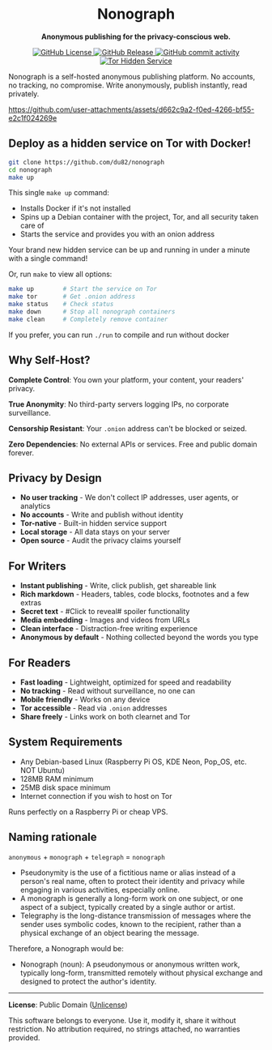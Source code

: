 <h1 align="center">Nonograph</h1>

<p align="center"><b>Anonymous publishing for the privacy-conscious web.</b></p>
<div align="center">
  <a href="https://unlicense.org">
    <img alt="GitHub License" src="https://img.shields.io/github/license/du82/nonograph">
  </a>
  <a href="https://github.com/du82/nonograph/releases/latest">
    <img alt="GitHub Release" src="https://img.shields.io/github/v/release/du82/nonograph">
  </a>
  <a href="https://github.com/du82/nonograph/commits/main/">
    <img alt="GitHub commit activity" src="https://img.shields.io/github/commit-activity/w/du82/nonograph">
  </a>
  <a href="http://5mq3db45agipsceghnpx3iumlctya3absmp4sgnitqcmrmhaqhbbjcid.onion/">
    <img src="https://img.shields.io/badge/Tor-Hidden%20Service-7d4698?style=flat&logo=torproject&logoColor=white" alt="Tor Hidden Service">
  </a>
</div>

Nonograph is a self-hosted anonymous publishing platform. No accounts, no tracking, no compromise. Write anonymously, publish instantly, read privately.

https://github.com/user-attachments/assets/d662c9a2-f0ed-4266-bf55-e2c1f024269e

## Deploy as a hidden service on Tor with Docker!

```bash
git clone https://github.com/du82/nonograph
cd nonograph
make up
```

This single `make up` command:
- Installs Docker if it's not installed
- Spins up a Debian container with the project, Tor, and all security taken care of
- Starts the service and provides you with an onion address

Your brand new hidden service can be up and running in under a minute with a single command!

Or, run `make` to view all options:

```bash
make up        # Start the service on Tor
make tor       # Get .onion address
make status    # Check status
make down      # Stop all nonograph containers
make clean     # Completely remove container
```

If you prefer, you can run `./run` to compile and run without docker

## Why Self-Host?

**Complete Control**: You own your platform, your content, your readers' privacy.

**True Anonymity**: No third-party servers logging IPs, no corporate surveillance.

**Censorship Resistant**: Your `.onion` address can't be blocked or seized.

**Zero Dependencies**: No external APIs or services. Free and public domain forever.

## Privacy by Design

- **No user tracking** - We don't collect IP addresses, user agents, or analytics
- **No accounts** - Write and publish without identity
- **Tor-native** - Built-in hidden service support
- **Local storage** - All data stays on your server
- **Open source** - Audit the privacy claims yourself

## For Writers

- **Instant publishing** - Write, click publish, get shareable link
- **Rich markdown** - Headers, tables, code blocks, footnotes and a few extras
- **Secret text** - #Click to reveal# spoiler functionality
- **Media embedding** - Images and videos from URLs
- **Clean interface** - Distraction-free writing experience
- **Anonymous by default** - Nothing collected beyond the words you type

## For Readers

- **Fast loading** - Lightweight, optimized for speed and readability
- **No tracking** - Read without surveillance, no one can
- **Mobile friendly** - Works on any device
- **Tor accessible** - Read via `.onion` addresses
- **Share freely** - Links work on both clearnet and Tor

## System Requirements

- Any Debian-based Linux (Raspberry Pi OS, KDE Neon, Pop_OS, etc. NOT Ubuntu)
- 128MB RAM minimum
- 25MB disk space minimum
- Internet connection if you wish to host on Tor

Runs perfectly on a Raspberry Pi or cheap VPS.

## Naming rationale
`anonymous` + `monograph` + `telegraph` = `nonograph`
* Pseudonymity is the use of a fictitious name or alias instead of a person's real name, often to protect their identity and privacy while engaging in various activities, especially online.
* A monograph is generally a long-form work on one subject, or one aspect of a subject, typically created by a single author or artist.
* Telegraphy is the long-distance transmission of messages where the sender uses symbolic codes, known to the recipient, rather than a physical exchange of an object bearing the message.

Therefore, a Nonograph would be:
* Nonograph (noun): A pseudonymous or anonymous written work, typically long-form, transmitted remotely without physical exchange and designed to protect the author's identity.

---

**License**: Public Domain ([Unlicense](https://unlicense.org))

This software belongs to everyone. Use it, modify it, share it without restriction. No attribution required, no strings attached, no warranties provided.
